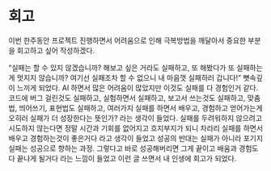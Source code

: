 # 회고
 이번 한주동안 프로젝트 진행하면서 어려움으로 인해 극복방법을 깨달아서 중요한 부분을 회고하고 싶어 작성하겠다.
 
 “실패는 할 수 있지 않겠습니까? 해보고 싶은 거라도 실패하고, 또 해봤다가 또 실패하는게 멋지지 않습니까? 여기선 실패조차 할 수 없으니 내 마음껏 실패하러 갑니다!” 뼛속깊이 느끼게 되었다. AI 하면서 많은 어려움이 많았지만 이것도 실패를 다 경험인거 같다. 코드에 버그 걸린것도 실패하고, 실험하면서 실패하고,  보고서 쓰는것도 실패하고, 맞춤법, 띄어쓰기, 표현법도 실패하고, 여러가지 실패를 하면서 배우고, 경험하고 얻어가는게 오히러 실패가 더 성장한다는 뜻인가? 라는 생각이 들었다.
 실패를 두려워하지 않으려고 시도하지 않는다면 정말 시간과 기회를 없어지고 흐지부지가 되니 차라리 실패를 하면서 배우고 경험하는것이 좋은거다 라고 생각이 들었고 성공의 반대는 실패가 아니라 포기지 실패는 성공으로 향하는 과정. 그렇다고 바로 성공해버리면 그게 끝이고 배움과 경험도 다 끝나게 될거다 라는 느낌이 들었고 이런 글 쓰면서 내 인생에 회고가 되었다.
